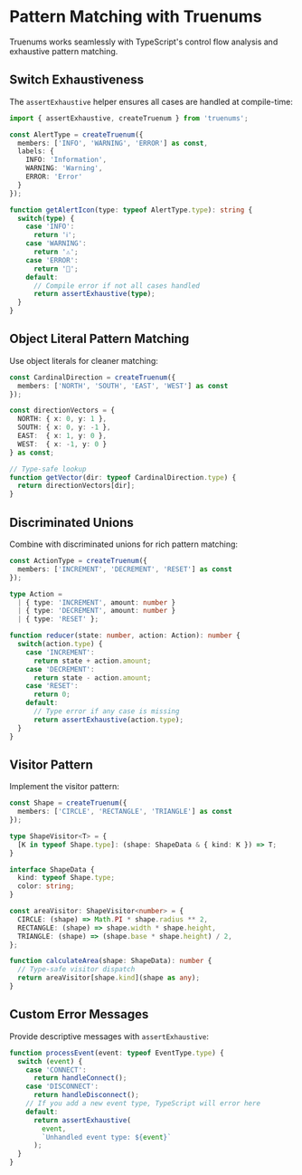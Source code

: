 # Pattern Matching with Truenums

Truenums works seamlessly with TypeScript's control flow analysis and exhaustive pattern matching.

## Switch Exhaustiveness

The `assertExhaustive` helper ensures all cases are handled at compile-time:

```typescript
import { assertExhaustive, createTruenum } from 'truenums';

const AlertType = createTruenum({
  members: ['INFO', 'WARNING', 'ERROR'] as const,
  labels: {
    INFO: 'Information',
    WARNING: 'Warning',
    ERROR: 'Error'
  }
});

function getAlertIcon(type: typeof AlertType.type): string {
  switch(type) {
    case 'INFO':
      return 'ℹ️';
    case 'WARNING':
      return '⚠️';
    case 'ERROR':
      return '🚫';
    default:
      // Compile error if not all cases handled
      return assertExhaustive(type);
  }
}
```

## Object Literal Pattern Matching

Use object literals for cleaner matching:

```typescript
const CardinalDirection = createTruenum({
  members: ['NORTH', 'SOUTH', 'EAST', 'WEST'] as const
});

const directionVectors = {
  NORTH: { x: 0, y: 1 },
  SOUTH: { x: 0, y: -1 },
  EAST:  { x: 1, y: 0 },
  WEST:  { x: -1, y: 0 }
} as const;

// Type-safe lookup
function getVector(dir: typeof CardinalDirection.type) {
  return directionVectors[dir];
}
```

## Discriminated Unions

Combine with discriminated unions for rich pattern matching:

```typescript
const ActionType = createTruenum({
  members: ['INCREMENT', 'DECREMENT', 'RESET'] as const
});

type Action =
  | { type: 'INCREMENT', amount: number }
  | { type: 'DECREMENT', amount: number }
  | { type: 'RESET' };

function reducer(state: number, action: Action): number {
  switch(action.type) {
    case 'INCREMENT':
      return state + action.amount;
    case 'DECREMENT':
      return state - action.amount;
    case 'RESET':
      return 0;
    default:
      // Type error if any case is missing
      return assertExhaustive(action.type);
  }
}
```

## Visitor Pattern

Implement the visitor pattern:

```typescript
const Shape = createTruenum({
  members: ['CIRCLE', 'RECTANGLE', 'TRIANGLE'] as const
});

type ShapeVisitor<T> = {
  [K in typeof Shape.type]: (shape: ShapeData & { kind: K }) => T;
}

interface ShapeData {
  kind: typeof Shape.type;
  color: string;
}

const areaVisitor: ShapeVisitor<number> = {
  CIRCLE: (shape) => Math.PI * shape.radius ** 2,
  RECTANGLE: (shape) => shape.width * shape.height,
  TRIANGLE: (shape) => (shape.base * shape.height) / 2,
};

function calculateArea(shape: ShapeData): number {
  // Type-safe visitor dispatch
  return areaVisitor[shape.kind](shape as any);
}
```

## Custom Error Messages

Provide descriptive messages with `assertExhaustive`:

```typescript
function processEvent(event: typeof EventType.type) {
  switch (event) {
    case 'CONNECT':
      return handleConnect();
    case 'DISCONNECT':
      return handleDisconnect();
    // If you add a new event type, TypeScript will error here
    default:
      return assertExhaustive(
        event,
        `Unhandled event type: ${event}`
      );
  }
}
```